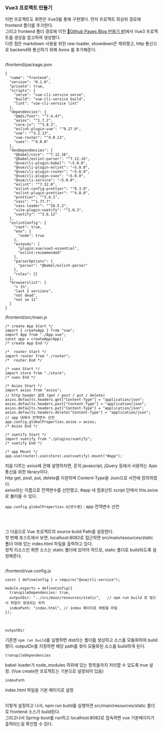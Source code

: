 ### Vue3 프로젝트 만들기

이번 프로젝트도 화면은 Vue3를 통해 구현했다. 먼저 프로젝트 최상위 경로에 frontend 폴더를 추가한다.<br/>
그리고 frontend 폴더 경로에 이전 [🔗Github Pages Blog 만들기 #1](/#/logging/1)에서 Vue3 프로젝트를 생성을 참고하여 생성했다.<br/>
다른 점은 markdown 사용을 위한 raw-loader, showdown은 제외했고, http 통신으로 backend와 통신하기 위해 Axios 를 추가해준다.
<br/><br/>

/frontend/package.json

```
{
  "name": "frontend",
  "version": "0.1.0",
  "private": true,
  "scripts": {
    "serve": "vue-cli-service serve",
    "build": "vue-cli-service build",
    "lint": "vue-cli-service lint"
  },
  "dependencies": {
    "@mdi/font": "^7.4.47",
    "axios": "^1.7.2",
    "core-js": "^3.8.3",
    "eslint-plugin-vue": "^9.27.0",
    "vue": "^3.2.13",
    "vue-router": "^4.0.13",
    "vuex": "^4.0.0"
  },
  "devDependencies": {
    "@babel/core": "^7.12.16",
    "@babel/eslint-parser": "^7.12.16",
    "@vue/cli-plugin-babel": "~5.0.0",
    "@vue/cli-plugin-eslint": "~5.0.0",
    "@vue/cli-plugin-router": "~5.0.0",
    "@vue/cli-plugin-vuex": "~5.0.0",
    "@vue/cli-service": "~5.0.0",
    "eslint": "^7.32.0",
    "eslint-config-prettier": "^8.3.0",
    "eslint-plugin-prettier": "^4.0.0",
    "prettier": "^2.4.1",
    "sass": "^1.77.7",
    "sass-loader": "^10.5.2",
    "vite-plugin-vuetify": "^2.0.3",
    "vuetify": "^3.6.12"
  },
  "eslintConfig": {
    "root": true,
    "env": {
      "node": true
    },
    "extends": [
      "plugin:vue/vue3-essential",
      "eslint:recommended"
    ],
    "parserOptions": {
      "parser": "@babel/eslint-parser"
    },
    "rules": {}
  },
  "browserslist": [
    "> 1%",
    "last 2 versions",
    "not dead",
    "not ie 11"
  ]
}
```

/frontend/src/main.js

```
/* create App Start */
import { createApp } from "vue";
import App from "./App.vue";
const app = createApp(App);
/* create App End */

/*  router Start */
import router from "./router";
/*  router End */

/* vuex Start */
import store from "./store";
/* vuex End */

/* Axios Start */
import axios from "axios";
// http header 설정 (get / post / put / delete)
axios.defaults.headers.get["Content-Type"] = "application/json";
axios.defaults.headers.post["Content-Type"] = "application/json";
axios.defaults.headers.put["Content-Type"] = "application/json";
axios.defaults.headers.delete["Content-Type"] = "application/json";
// app 내에서 전역변수 선언
app.config.globalProperties.axios = axios;
/* Axios End */

/* vuetify Start */
import vuetify from "./plugins/vuetify";
/* vuetify End */

/* app Mount */
app.use(router).use(store).use(vuetify).mount("#app");

```

처음 다루는 axios에 관해 설명하자면, 흔히 javascript, jQuery 등에서 사용하는 Ajax 통신을 위한 library이다.<br/>
http get, post, put, delete를 지원하며 Content-Type을 Json으로 사전에 정의하였다.<br/>
axios라는 이름으로 전역변수를 선언했고, #app 내 컴포넌트 script 단에서 this.axios 로 불러올 수 있다.<br/>

`app.config.globalProperties.${변수명}` : app 전역변수 선언

<br/><br/>

그 다음으로 Vue 프로젝트의 source build Path를 설정한다.<br/>
첫 번째 포스트에서 보면, localhost:8082로 접근하면 src/main/resources/static 폴더 아래 있는 index.html 파일을 출력하고 있다.<br/>
정적 리소스인 화면 소스는 static 폴더에 있어야 하므로, static 폴더로 build되도록 설정해준다.
<br/><br/>

/frontend/vue.config.js

```
const { defineConfig } = require("@vue/cli-service");

module.exports = defineConfig({
  transpileDependencies: true,
  outputDir: "../src/main/resources/static",   // npm run build 로 빌드시 파일이 생성되는 위치
  indexPath: "index.html", // index 페이지로 매핑될 파일
});

```

<br/>

`outputDir`<br/>

기존엔 `npm run build`를 실행하면 dist라는 폴더를 생성하고 소스를 모듈화하여 build 했다. outputDir를 지정하면 해당 path를 찾아 모듈화된 소스를 build하게 된다.<br/>

`transpileDependencies`<br/>

babel-loader가 node_modules 하위에 있는 항목들까지 처리할 수 있도록 true 설정. (Vue create한 프로젝트는 기본으로 설정되어 있음)<br/>

`indexPath`<br/>

index.html 파일을 기본 페이지로 설정
<br/><br/>

이렇게 설정하고 나서, npm run build를 실행하면 src/main/resources/static 폴더로 frontend 소스가 build된다.<br/>
그리고나서 Spring-boot를 run하고 localhost:8082로 접속하면 vue 기본페이지가 출력되는걸 확인할 수 있다.
